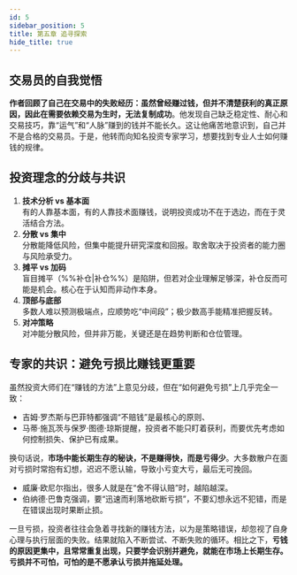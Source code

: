 ```yaml
---
id: 5
sidebar_position: 5
title: 第五章 追寻探索
hide_title: true
---
```


## 交易员的自我觉悟

**作者回顾了自己在交易中的失败经历：虽然曾经赚过钱，但并不清楚获利的真正原因，因此在需要依赖交易为生时，无法复制成功**。他发现自己缺乏稳定性、耐心和交易技巧，靠“运气”和“人脉”赚到的钱并不能长久。这让他痛苦地意识到，自己并不是合格的交易员。于是，他转而向知名投资专家学习，想要找到专业人士如何赚钱的规律。

## 投资理念的分歧与共识

1. **技术分析 vs 基本面**  
   有的人靠基本面，有的人靠技术面赚钱，说明投资成功不在于选边，而在于灵活结合方法。
2. **分散 vs 集中**  
   分散能降低风险，但集中能提升研究深度和回报。取舍取决于投资者的能力圈与风险承受力。
3. **摊平 vs 加码**   
   盲目摊平（%%补仓|补仓%%）是陷阱，但若对企业理解足够深，补仓反而可能是机会。核心在于认知而非动作本身。
4. **顶部与底部**  
   多数人难以预测极端点，应顺势吃“中间段”；极少数高手能精准把握反转。
5. **对冲策略**  
   对冲能分散风险，但并非万能，关键还是在趋势判断和仓位管理。

## 专家的共识：避免亏损比赚钱更重要
虽然投资大师们在“赚钱的方法”上意见分歧，但在“如何避免亏损”上几乎完全一致：
- 吉姆·罗杰斯与巴菲特都强调“不赔钱”是最核心的原则、
- 马蒂·施瓦茨与保罗·图德·琼斯提醒，投资者不能只盯着获利，而要优先考虑如何控制损失、保护已有成果。

换句话说，**市场中能长期生存的秘诀，不是赚得快，而是亏得少**。大多数散户在面对亏损时常抱有幻想，迟迟不愿认输，导致小亏变大亏，最后无可挽回。
- 威廉·欧尼尔指出，很多人就是在“舍不得认赔”时，越陷越深。
- 伯纳德·巴鲁克强调，要“迅速而利落地砍断亏损”，不要幻想永远不犯错，而是在错误出现时果断止损。

一旦亏损，投资者往往会急着寻找新的赚钱方法，以为是策略错误，却忽视了自身心理与执行层面的失败。结果就陷入不断尝试、不断失败的循环。相比之下，**亏钱的原因更集中，且常常重复出现，只要学会识别并避免，就能在市场上长期生存。亏损并不可怕，可怕的是不愿承认亏损并拖延处理。**